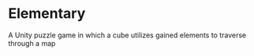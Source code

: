 # Elementary
A Unity puzzle game in which a cube utilizes gained elements to traverse through a map
